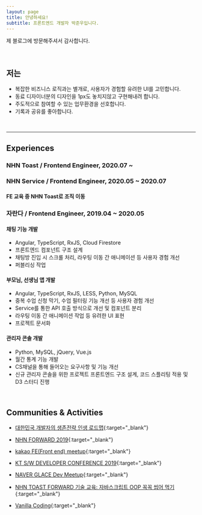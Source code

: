 ```yaml
---
layout: page
title: 안녕하세요!
subtitle: 프론트엔드 개발자 박준우입니다.
---
```


제 블로그에 방문해주셔서 감사합니다.

<br>

## 저는

- 복잡한 비즈니스 로직과는 별개로, 사용자가 경험할 유려한 UI를 고민합니다.
- 동료 디자이너분의 디자인을 1px도 놓치지않고 구현해내려 합니다.
- 주도적으로 참여할 수 있는 업무환경을 선호합니다.
- 기록과 공유를 좋아합니다.

<br>

---
## Experiences

### NHN Toast / Frontend Engineer, 2020.07 ~

### NHN Service / Frontend Engineer, 2020.05 ~ 2020.07

#### FE 교육 중 NHN Toast로 조직 이동

### 자란다 / Frontend Engineer, 2019.04 ~ 2020.05

#### 채팅 기능 개발

- Angular, TypeScript, RxJS, Cloud Firestore
- 프론트엔드 컴포넌트 구조 설계
- 채팅방 진입 시 스크롤 처리, 라우팅 이동 간 애니메이션 등 사용자 경험 개선
- 퍼블리싱 작업

#### 부모님, 선생님 앱 개발
- Angular, TypeScript, RxJS, LESS, Python, MySQL
- 중복 수업 신청 막기, 수업 필터링 기능 개선 등 사용자 경험 개선
- Service를 통한 API 호출 방식으로 개선 및 컴포넌트 분리
- 라우팅 이동 간 애니메이션 작업 등 유려한 UI 표현
- 프로젝트 문서화

#### 관리자 콘솔 개발
- Python, MySQL, jQuery, Vue.js
- 월간 통계 기능 개발
- CS채널을 통해 들어오는 요구사항 및 기능 개선
- 신규 관리자 콘솔을 위한 프로젝트 프론트엔드 구조 설계, 코드 스플리팅 적용 및 D3 스터디 진행

<br>

## Communities & Activities

- [대한민국 개발자의 생존전략 인생 로드맵](https://www.onoffmix.com/event/205305){:target="_blank"}

- [NHN FORWARD 2019](https://forward.nhn.com/2019/seoul/){:target="_blank"}
- [kakao FE(Front end) meetup](https://tech.kakao.com/2019/10/24/kakao-fefront-end-meetup-2/){:target="_blank"}
- [KT S/W DEVELOPER CONFERENCE 2019](https://festa.io/events/344){:target="_blank"} 
- [NAVER GLACE Dev Meetup](){:target="_blank"} 
- [NHN TOAST FORWARD 기술 교육: 자바스크립트 OOP 꼭꼭 씹어 먹기](https://onoffmix.com/event/181202){:target="_blank"}
- [Vanilla Coding](https://www.vanillacoding.co/){:target="_blank"} 
